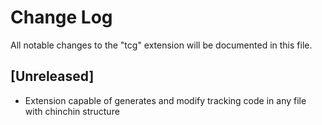 # Change Log

All notable changes to the "tcg" extension will be documented in this file.

## [Unreleased]

- Extension capable of generates and modify tracking code in any file with chinchin structure
